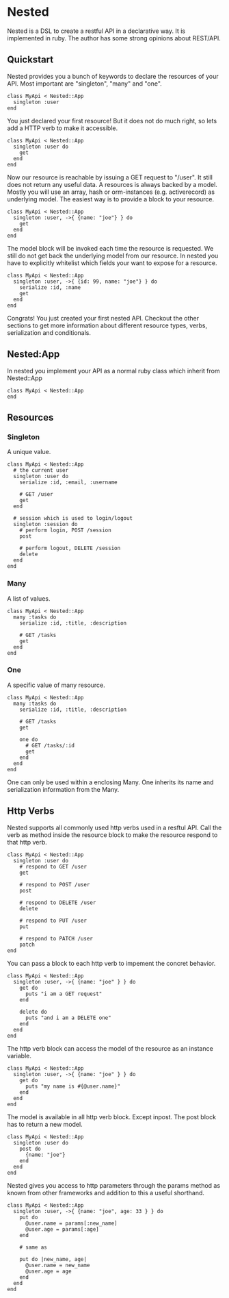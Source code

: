 # Nested

Nested is a DSL to create a restful API in a declarative way. It is implemented in ruby. The author has some strong opinions about REST/API.

## Quickstart

Nested provides you a bunch of keywords to declare the resources of your API. Most important are "singleton", "many" and "one".

```
class MyApi < Nested::App
  singleton :user
end
```

You just declared your first resource! But it does not do much right, so lets add a HTTP verb to make it accessible.

```
class MyApi < Nested::App
  singleton :user do
    get
  end
end
```

Now our resource is reachable by issuing a GET request to "/user". It still does not return any useful data. A resources is always backed by a model. Mostly you will use an array, hash or orm-instances (e.g. activerecord) as underlying model. The easiest way is to provide a block to your resource.

```
class MyApi < Nested::App
  singleton :user, ->{ {name: "joe"} } do
    get
  end
end
```

The model block will be invoked each time the resource is requested. We still do not get back the underlying model from our resource. In nested you have to explicitly whitelist which fields your want to expose for a resource.

```
class MyApi < Nested::App
  singleton :user, ->{ {id: 99, name: "joe"} } do
    serialize :id, :name
    get
  end
end
```

Congrats! You just created your first nested API. Checkout the other sections to get more information about different resource types, verbs, serialization and conditionals.

## Nested:App

In nested you implement your API as a normal ruby class which inherit from Nested::App

```
class MyApi < Nested::App
end
```

## Resources

### Singleton

A unique value.

```
class MyApi < Nested::App
  # the current user
  singleton :user do
    serialize :id, :email, :username

    # GET /user
    get
  end

  # session which is used to login/logout
  singleton :session do
    # perform login, POST /session
    post

    # perform logout, DELETE /session
    delete
  end
end
```

### Many

A list of values.

```
class MyApi < Nested::App
  many :tasks do
    serialize :id, :title, :description

    # GET /tasks
    get
  end
end
```

### One

A specific value of many resource.

```
class MyApi < Nested::App
  many :tasks do
    serialize :id, :title, :description

    # GET /tasks
    get

    one do
      # GET /tasks/:id
      get
    end
  end
end
```

One can only be used within a enclosing Many. One inherits its name and serialization information from the Many.

## Http Verbs

Nested supports all commonly used http verbs used in a resftul API. Call the verb as method inside the resource block to make the resource respond to that http verb.

```
class MyApi < Nested::App
  singleton :user do
    # respond to GET /user
    get

    # respond to POST /user
    post

    # respond to DELETE /user
    delete

    # respond to PUT /user
    put

    # respond to PATCH /user
    patch
end
```

You can pass a block to each http verb to impement the concret behavior.

```
class MyApi < Nested::App
  singleton :user, ->{ {name: "joe" } } do
    get do
      puts "i am a GET request"
    end

    delete do
      puts "and i am a DELETE one"
    end
  end
end
```

The http verb block can access the model of the resource as an instance variable.

```
class MyApi < Nested::App
  singleton :user, ->{ {name: "joe" } } do
    get do
      puts "my name is #{@user.name}"
    end
  end
end
```

The model is available in all http verb block. Except inpost. The post block has to return a new model.

```
class MyApi < Nested::App
  singleton :user do
    post do
      {name: "joe"}
    end
  end
end
```

Nested gives you access to http parameters through the params method as known from other frameworks and addition to this a useful shorthand.

```
class MyApi < Nested::App
  singleton :user, ->{ {name: "joe", age: 33 } } do
    put do
      @user.name = params[:new_name]
      @user.age = params[:age]
    end

    # same as

    put do |new_name, age|
      @user.name = new_name
      @user.age = age
    end
  end
end
```
